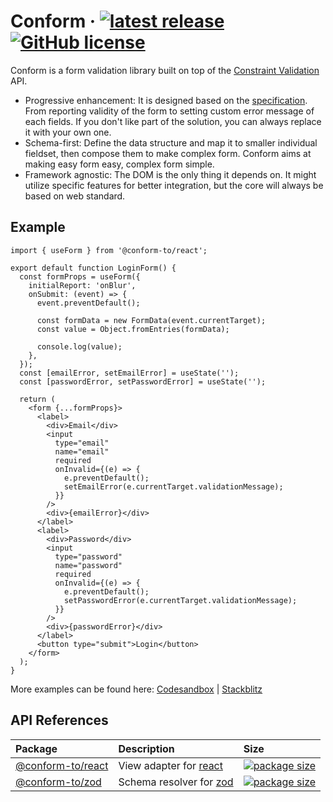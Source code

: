 # Conform &middot; [![latest release](https://img.shields.io/github/v/release/edmundhung/conform?include_prereleases)](https://github.com/edmundhung/conform/releases) [![GitHub license](https://img.shields.io/github/license/edmundhung/conform)](https://github.com/edmundhung/conform/blob/main/LICENSE)

Conform is a form validation library built on top of the [Constraint Validation](https://caniuse.com/constraint-validation) API.

- Progressive enhancement: It is designed based on the [specification](https://dev.w3.org/html5/spec-LC/association-of-controls-and-forms.html#constraint-validation). From reporting validity of the form to setting custom error message of each fields. If you don't like part of the solution, you can always replace it with your own one.
- Schema-first: Define the data structure and map it to smaller individual fieldset, then compose them to make complex form. Conform aims at making easy form easy, complex form simple.
- Framework agnostic: The DOM is the only thing it depends on. It might utilize specific features for better integration, but the core will always be based on web standard.

## Example

```tsx
import { useForm } from '@conform-to/react';

export default function LoginForm() {
  const formProps = useForm({
    initialReport: 'onBlur',
    onSubmit: (event) => {
      event.preventDefault();

      const formData = new FormData(event.currentTarget);
      const value = Object.fromEntries(formData);

      console.log(value);
    },
  });
  const [emailError, setEmailError] = useState('');
  const [passwordError, setPasswordError] = useState('');

  return (
    <form {...formProps}>
      <label>
        <div>Email</div>
        <input
          type="email"
          name="email"
          required
          onInvalid={(e) => {
            e.preventDefault();
            setEmailError(e.currentTarget.validationMessage);
          }}
        />
        <div>{emailError}</div>
      </label>
      <label>
        <div>Password</div>
        <input
          type="password"
          name="password"
          required
          onInvalid={(e) => {
            e.preventDefault();
            setPasswordError(e.currentTarget.validationMessage);
          }}
        />
        <div>{passwordError}</div>
      </label>
      <button type="submit">Login</button>
    </form>
  );
}
```

More examples can be found here: [Codesandbox](https://codesandbox.io/s/github/edmundhung/conform/tree/v0.2.0/examples/remix?file=/app/routes/search.tsx) | [Stackblitz](https://stackblitz.com/github/edmundhung/conform/tree/v0.2.0/examples/remix?file=app%2Froutes%2Fsearch.tsx)

## API References

| Package                                     | Description                                                  | Size                                                                                                                                |
| :------------------------------------------ | :----------------------------------------------------------- | :---------------------------------------------------------------------------------------------------------------------------------- |
| [@conform-to/react](packages/conform-react) | View adapter for [react](https://github.com/facebook/react)  | [![package size](https://img.shields.io/bundlephobia/minzip/@conform-to/react)](https://bundlephobia.com/package/@conform-to/react) |
| [@conform-to/zod](packages/conform-zod)     | Schema resolver for [zod](https://github.com/colinhacks/zod) | [![package size](https://img.shields.io/bundlephobia/minzip/@conform-to/zod)](https://bundlephobia.com/package/@conform-to/zod)     |
